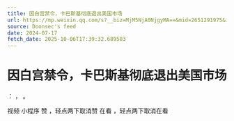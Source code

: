 ```yaml
---
title: 因白宫禁令，卡巴斯基彻底退出美国市场
url: https://mp.weixin.qq.com/s?__biz=MjM5NjA0NjgyMA==&mid=2651291975&idx=2&sn=f5c10af8dca9096158dc031b448b1bcd
source: Doonsec's feed
date: 2024-07-17
fetch_date: 2025-10-06T17:39:32.689583
---
```


# 因白宫禁令，卡巴斯基彻底退出美国市场

：
，
。

视频
小程序
赞
，轻点两下取消赞
在看
，轻点两下取消在看